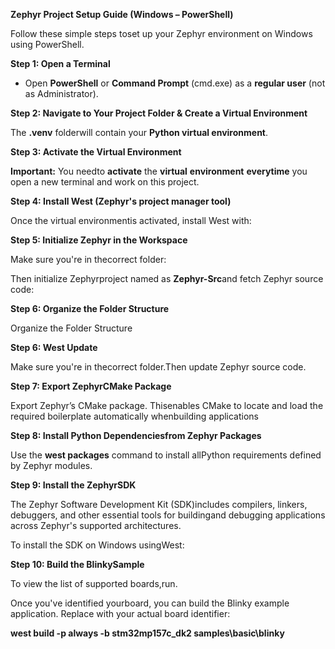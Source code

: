 **Zephyr Project Setup Guide (Windows – PowerShell)**

Follow these simple steps toset up your Zephyr environment on Windows using PowerShell.

**Step 1: Open a Terminal**

*   Open **PowerShell** or **Command Prompt** (cmd.exe) as a **regular user** (not as Administrator).
    

**Step 2: Navigate to Your Project Folder & Create a Virtual Environment**

The **.venv** folderwill contain your **Python virtual environment**.

**Step 3: Activate the Virtual Environment**

**Important:** You needto **activate** the **virtual** **environment** **everytime** you open a new terminal and work on this project.

**Step 4: Install West (Zephyr's project manager tool)**

Once the virtual environmentis activated, install West with:

**Step 5: Initialize Zephyr in the Workspace**

Make sure you're in thecorrect folder:

Then initialize Zephyrproject named as **Zephyr-Src**and fetch Zephyr source code:

**Step 6: Organize the Folder Structure**

Organize the Folder Structure

**Step 6: West Update**

Make sure you're in thecorrect folder.Then update Zephyr source code.

**Step 7: Export ZephyrCMake Package**

Export Zephyr’s CMake package. Thisenables CMake to locate and load the required boilerplate automatically whenbuilding applications

**Step 8: Install Python Dependenciesfrom Zephyr Packages**

Use the **west packages** command to install allPython requirements defined by Zephyr modules.

**Step 9: Install the ZephyrSDK**

The Zephyr Software Development Kit (SDK)includes compilers, linkers, debuggers, and other essential tools for buildingand debugging applications across Zephyr's supported architectures.

To install the SDK on Windows usingWest:

**Step 10: Build the BlinkySample**

To view the list of supported boards,run.

Once you've identified yourboard, you can build the Blinky example application. Replace with your actual board identifier:

**west build -p always -b stm32mp157c\_dk2 samples\\basic\\blinky**
